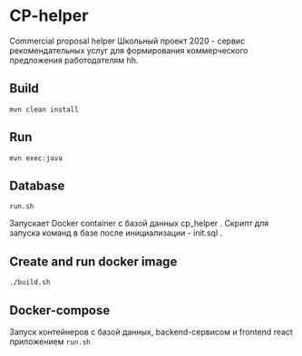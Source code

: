 # CP-helper
Commercial proposal helper
Школьный проект 2020 - сервис рекомендательных услуг для формирования коммерческого предложения работодателям hh.

## Build
`mvn clean install`

## Run
`mvn exec:java`

## Database
`run.sh`

Запускает Docker container с базой данных cp_helper .
Скрипт для запуска команд в базе после инициализации - init.sql .

## Create and run docker image
`./build.sh`

## Docker-compose
Запуск контейнеров с базой данных, backend-сервисом и frontend react приложением
`run.sh`
